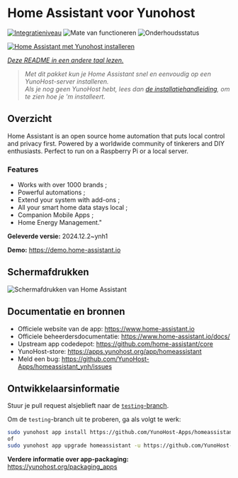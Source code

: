 <!--
NB: Deze README is automatisch gegenereerd door <https://github.com/YunoHost/apps/tree/master/tools/readme_generator>
Hij mag NIET handmatig aangepast worden.
-->

# Home Assistant voor Yunohost

[![Integratieniveau](https://apps.yunohost.org/badge/integration/homeassistant)](https://ci-apps.yunohost.org/ci/apps/homeassistant/)
![Mate van functioneren](https://apps.yunohost.org/badge/state/homeassistant)
![Onderhoudsstatus](https://apps.yunohost.org/badge/maintained/homeassistant)

[![Home Assistant met Yunohost installeren](https://install-app.yunohost.org/install-with-yunohost.svg)](https://install-app.yunohost.org/?app=homeassistant)

*[Deze README in een andere taal lezen.](./ALL_README.md)*

> *Met dit pakket kun je Home Assistant snel en eenvoudig op een YunoHost-server installeren.*  
> *Als je nog geen YunoHost hebt, lees dan [de installatiehandleiding](https://yunohost.org/install), om te zien hoe je 'm installeert.*

## Overzicht

Home Assistant is an open source home automation that puts local control and privacy first. Powered by a worldwide community of tinkerers and DIY enthusiasts. Perfect to run on a Raspberry Pi or a local server. 

### Features

- Works with over 1000 brands ;
- Powerful automations ;
- Extend your system with add-ons ;
- All your smart home data stays local ;
- Companion Mobile Apps ;
- Home Energy Management." 


**Geleverde versie:** 2024.12.2~ynh1

**Demo:** <https://demo.home-assistant.io>

## Schermafdrukken

![Schermafdrukken van Home Assistant](./doc/screenshots/screenshot1.png)

## Documentatie en bronnen

- Officiele website van de app: <https://www.home-assistant.io>
- Officiele beheerdersdocumentatie: <https://www.home-assistant.io/docs/>
- Upstream app codedepot: <https://github.com/home-assistant/core>
- YunoHost-store: <https://apps.yunohost.org/app/homeassistant>
- Meld een bug: <https://github.com/YunoHost-Apps/homeassistant_ynh/issues>

## Ontwikkelaarsinformatie

Stuur je pull request alsjeblieft naar de [`testing`-branch](https://github.com/YunoHost-Apps/homeassistant_ynh/tree/testing).

Om de `testing`-branch uit te proberen, ga als volgt te werk:

```bash
sudo yunohost app install https://github.com/YunoHost-Apps/homeassistant_ynh/tree/testing --debug
of
sudo yunohost app upgrade homeassistant -u https://github.com/YunoHost-Apps/homeassistant_ynh/tree/testing --debug
```

**Verdere informatie over app-packaging:** <https://yunohost.org/packaging_apps>
